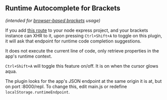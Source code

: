 ## Runtime Autocomplete for Brackets

_(intended for [browser-based brackets](https://www.npmjs.com/package/brackets) usage)_

If you add [this route](https://github.com/jnvm/runtime-autocomplete) to your node express project, and your brackets instance can XHR to it, upon pressing ```Ctrl+Shift+A``` to toggle on this plugin, it will ask that endpoint for runtime code completion suggestions.

It does not execute the current line of code, only retrieve properties in the app's runtime context.

```Ctrl+Shift+A``` will toggle this feature on/off.  It is on when the cursor glows aqua.

The plugin looks for the app's JSON endpoint at the same origin it is at, but on port :8000/repl. To change this, edit main.js or redefine ```localStorage.runtimeEndpoint```.
